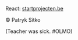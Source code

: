React: [startprojecten.be](https://PatrykSitko.github.io/startprojecten.be)

©️ Patryk Sitko

(Teacher was sick. #OLMO)
